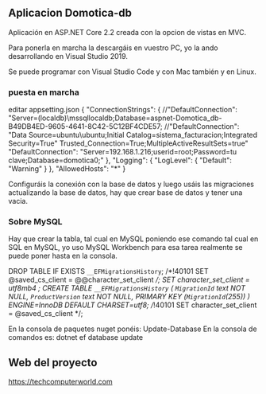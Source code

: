## Aplicacion Domotica-db 

Aplicación en ASP.NET Core 2.2 creada con la opcion de vistas en MVC.

Para ponerla en marcha la descargáis en vuestro PC, yo la ando desarrollando en Visual Studio 2019. 

Se puede programar con Visual Studio Code y con Mac también y en Linux. 

### puesta en marcha

editar appsetting.json
{
  "ConnectionStrings": {
    //"DefaultConnection": "Server=(localdb)\\mssqllocaldb;Database=aspnet-Domotica_db-B49DB4ED-9605-4641-8C42-5C12BF4CDE57;
    //"DefaultConnection": "Data Source=ubuntu\\ubuntu;Initial Catalog=sistema_facturacion;Integrated Security=True"
    Trusted_Connection=True;MultipleActiveResultSets=true"
    "DefaultConnection": "Server=192.168.1.216;userid=root;Password=tu clave;Database=domotica0;"
  },
  "Logging": {
    "LogLevel": {
      "Default": "Warning"
    }
  },
  "AllowedHosts": "*"
}

Configuráis la conexión con la base de datos y luego usáis las migraciones actualizando la base de datos, hay que crear base de datos y tener una vacia.

### Sobre MySQL

Hay que crear la tabla, tal cual en MySQL poniendo ese comando tal cual en SQL en MySQL, yo uso MySQL Workbench para esa tarea realmente se puede poner hasta en la consola.




DROP TABLE IF EXISTS `__EFMigrationsHistory`;
/*!40101 SET @saved_cs_client     = @@character_set_client */;
 SET character_set_client = utf8mb4 ;
CREATE TABLE `__EFMigrationsHistory` (
  `MigrationId` text NOT NULL,
  `ProductVersion` text NOT NULL,
  PRIMARY KEY (`MigrationId`(255))
) ENGINE=InnoDB DEFAULT CHARSET=utf8;
/*!40101 SET character_set_client = @saved_cs_client */;

En la consola de paquetes nuget ponéis:
Update-Database 
En la consola de comandos es: 
dotnet ef database update 

## Web del proyecto 

https://techcomputerworld.com

